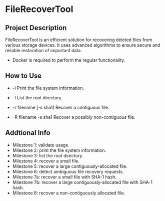 # FileRecoverTool          
## Project Description
FileRecoverTool is an efficient solution for recovering deleted files from various storage devices. It uses advanced algorithms to ensure secure and reliable restoration of important data.

* Docker is required to perform the regular functionality.
## How to Use

 - -i                     Print the file system information.
   
 - -l                     List the root directory.

 - -r filename [-s sha1]  Recover a contiguous file.
   
 - -R filename -s sha1    Recover a possibly non-contiguous file.
## Addtional Info
- Milestone 1: validate usage. 
- Milestone 2: print the file system information. 
- Milestone 3: list the root directory. 
- Milestone 4: recover a small file.
- Milestone 5: recover a large contiguously-allocated file. 
- Milestone 6: detect ambiguous file recovery requests. 
- Milestone 7a: recover a small file with SHA-1 hash. 
- Milestone 7b: recover a large contiguously-allocated file with SHA-1 hash. 
- Milestone 8: recover a non-contiguously allocated file. 
